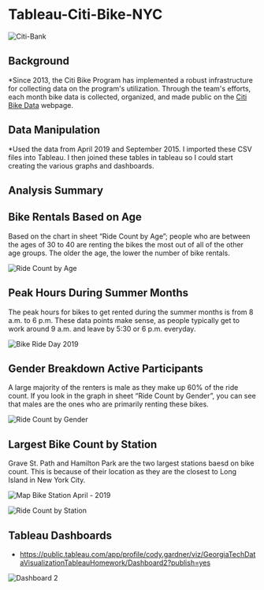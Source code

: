 # Tableau-Citi-Bike-NYC

![Citi-Bank](https://user-images.githubusercontent.com/83512824/146659476-5749e99a-760b-4a1d-8684-b7eb181882bd.jpeg)

## Background

*Since 2013, the Citi Bike Program has implemented a robust infrastructure for collecting data on the program's utilization. Through the team's efforts, each month bike data is collected, organized, and made public on the [Citi Bike Data](https://www.citibikenyc.com/system-data) webpage.

## Data Manipulation

*Used the data from April 2019 and September 2015. I imported these CSV files into Tableau. I then joined these tables in tableau so I could start creating the various graphs and dashboards. 

## Analysis Summary

## Bike Rentals Based on Age
Based on the chart in sheet “Ride Count by Age”; people who are between the ages of 30 to 40 are renting the bikes the most out of all of the other age groups. The older the age, the lower the number of bike rentals. 

![Ride Count by Age](https://user-images.githubusercontent.com/83512824/146660654-9224783a-0c07-4397-894c-b8bc219edce2.png)

## Peak Hours During Summer Months
The peak hours for bikes to get rented during the summer months is from 8 a.m. to 6 p.m. These data points make sense, as people typically get to work around 9 a.m. and leave by 5:30 or 6 p.m. everyday. 

![Bike Ride Day 2019](https://user-images.githubusercontent.com/83512824/146660704-eb3cfffc-0598-4538-a4db-980f5599a820.png)

## Gender Breakdown Active Participants
A large majority of the renters is male as they make up 60% of the ride count. If you look in the graph in sheet “Ride Count by Gender”, you can see that males are the ones who are primarily renting these bikes. 

![Ride Count by Gender](https://user-images.githubusercontent.com/83512824/146660760-00fb9929-6994-46c6-acec-201828f499d5.png)

## Largest Bike Count by Station
Grave St. Path and Hamilton Park are the two largest stations baesd on bike count. This is because of their location as they are the closest to Long Island in New York City. 

![Map Bike Station April - 2019](https://user-images.githubusercontent.com/83512824/146660809-e04b0e1f-f4db-4c7d-875a-8c4f1e64cec5.png)

![Ride Count by Station](https://user-images.githubusercontent.com/83512824/146660950-26140305-cfe4-4fe0-9f66-2507aaa22b9f.png)

## Tableau Dashboards

* https://public.tableau.com/app/profile/cody.gardner/viz/GeorgiaTechDataVisualizationTableauHomework/Dashboard2?publish=yes

![Dashboard 2](https://user-images.githubusercontent.com/83512824/146660971-c7f105cc-4f7b-4086-81f2-e1debb353c5e.png)


